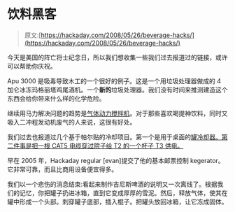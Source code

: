 # 饮料黑客

> 原文:[https://hackaday.com/2008/05/26/beverage-hacks/](https://hackaday.com/2008/05/26/beverage-hacks/)

今天是美国的阵亡将士纪念日，所以我们想收集一些我们过去报道过的链接，或许可以帮助你庆祝。

Apu 3000 是吸毒导致木工的一个很好的例子。这是一个用垃圾处理器做成的 4 加仑冰冻玛格丽塔鸡尾酒机。一个**新的**垃圾处理器。我们没有时间来推测建造这个东西会给你带来什么样的化学危险。

继续用马力解决问题的趋势是[气体动力搅拌机](http://www.hackaday.com/2006/08/14/gas-powered-blender/)。对于那些喜欢喝提神饮料，同时又吸入二冲程发动机废气的人来说，这很有好处。

我们过去也报道过几个基于帕尔贴的冷却项目。第一个是用于桌面的[罐冷却器。第二件事是把一根 CAT5 电缆穿过院子给 T2 的一个杯子 T3 供电。](http://tripoint.org/kevtris/Projects/peltier/index.html)

早在 2005 年，Hackaday regular [evan]提交了他的基本邮票控制 kegerator。它非常可靠，而且比商用设备便宜得多。

我们以一个悲伤的消息结束:看起来制作吉尼斯啤酒的说明又一次离线了。根据我们的记忆，你把罐子扔进冰箱，直到它变成厚厚的雪泥。然后，释放气体，使其在罐中形成一个头部。刺穿罐子底部，插入棍子。把罐头放回冰箱，让它冻成固体。